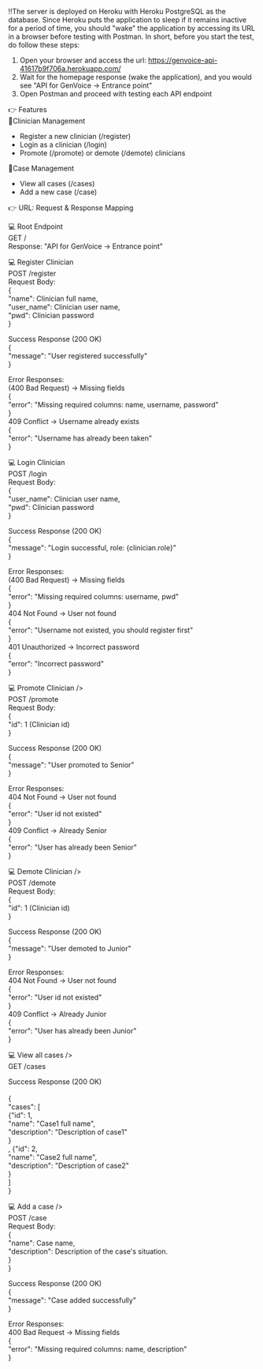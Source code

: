 ‼️The server is deployed on Heroku with Heroku PostgreSQL as the database. Since Heroku puts the application to sleep if it remains inactive for a period of time, you should "wake" the application by accessing its URL in a browser before testing with Postman. In short, before you start the test, do follow these steps:<br />
1. Open your browser and access the url: https://genvoice-api-41617b9f706a.herokuapp.com/
2. Wait for the homepage response (wake the application), and you would see "API for GenVoice -> Entrance point"
3. Open Postman and proceed with testing each API endpoint


👉 Features<br />
📑Clinician Management
- Register a new clinician (/register)
- Login as a clinician (/login)
- Promote (/promote) or demote (/demote) clinicians

📑Case Management
- View all cases (/cases)
- Add a new case (/case)

👉 URL: Request & Response Mapping<br />

💻 Root Endpoint<br />
GET /<br />
Response: "API for GenVoice -> Entrance point"<br />

💻 Register Clinician<br />
POST /register<br />
Request Body:<br />
{<br />
  "name": Clinician full name,<br />
  "user_name": Clinician user name,<br />
  "pwd": Clinician password<br />
}

Success Response (200 OK)<br />
{<br />
  "message": "User registered successfully"<br />
}<br />

Error Responses:<br />
(400 Bad Request) → Missing fields<br />
{<br /> 
    "error": "Missing required columns: name, username, password"<br /> 
}<br />
409 Conflict → Username already exists<br />
{<br />
    "error": "Username has already been taken"<br />
}<br />

💻 Login Clinician<br />
POST /login<br />
Request Body:<br />
{<br />
  "user_name": Clinician user name,<br />
  "pwd": Clinician password<br />
}

Success Response (200 OK)<br />
{<br />
  "message": "Login successful, role: {clinician.role}"<br />
}<br />

Error Responses:<br />
(400 Bad Request) → Missing fields<br />
{<br /> 
    "error": "Missing required columns: username, pwd"<br /> 
}<br />
404 Not Found → User not found<br />
{<br />
    "error": "Username not existed, you should register first"<br />
}<br />
401 Unauthorized → Incorrect password<br />
{<br />
    "error": "Incorrect password"<br />
}<br />

💻 Promote Clinician /><br />
POST /promote<br />
Request Body:<br />
{<br />
  "id": 1 (Clinician id) <br />
}

Success Response (200 OK)<br />
{<br />
  "message": "User promoted to Senior"<br />
}<br />

Error Responses:<br />
404 Not Found → User not found<br />
{<br />
    "error": "User id not existed"<br />
}<br />
409 Conflict → Already Senior<br />
{<br />
    "error": "User has already been Senior"<br />
}<br />

💻 Demote Clinician /><br />
POST /demote<br />
Request Body:<br />
{<br />
  "id": 1 (Clinician id) <br />
}

Success Response (200 OK)<br />
{<br />
  "message": "User demoted to Junior"<br />
}<br />

Error Responses:<br />
404 Not Found → User not found<br />
{<br />
    "error": "User id not existed"<br />
}<br />
409 Conflict → Already Junior<br />
{<br />
    "error": "User has already been Junior"<br />
}<br />

💻 View all cases /><br />
GET /cases<br />

Success Response (200 OK)<br /><br />
{<br />
  "cases": [<br />
      {"id": 1,<br />
      "name": "Case1 full name",<br />
      "description": "Description of case1"<br />
    }<br />,
      {"id": 2,<br />
      "name": "Case2 full name",<br />
      "description": "Description of case2"<br />
    }<br />
  ]<br />
}

💻 Add a case /><br />
POST /case<br />
Request Body:<br />
{<br />
  "name": Case name, <br />
  "description": Description of the case's situation.<br />
}<br />
}<br />

Success Response (200 OK)<br />
{<br />
  "message": "Case added successfully"<br />
}<br />

Error Responses:<br />
400 Bad Request → Missing fields<br />
{<br />
    "error": "Missing required columns: name, description"<br />
}<br />



